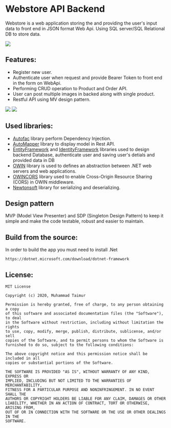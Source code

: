 
# Webstore API Backend

Webstore is a web application storing the and providing the user's input data to front end in JSON format Web Api. Using SQL server/SQL Relational DB to store data.

<img src="https://miro.medium.com/max/1200/1*LJsJxHgRQeuGvBgTacBWag.png"> 

## Features:
* Register new user.
* Authenticate user when request and provide Bearer Token to front end in the form on WebApi.
* Performing CRUD operation to Product and Order API. 
* User can post multiple images in backed along with single product.
* Restful API using MV design pattern. 

<img src="https://user-images.githubusercontent.com/27746978/90336630-00a40a00-dfd5-11ea-80af-26a7a4eaa524.png"> 
<img src="https://user-images.githubusercontent.com/27746978/90336740-b8391c00-dfd5-11ea-8135-83db2d3a5d1a.png">


## Used libraries:
* [Autofac](https://autofac.org/) library perform Dependency Injection.
* [AutoMapper](https://automapper.org/) library to display model in Rest API.
* [EntityFramework](https://docs.microsoft.com/en-us/ef/) and [IdentityFramework](https://docs.microsoft.com/en-us/aspnet/core/security/authentication/identity) libraries used to design backend Database, authenticate user and saving user's detials and provided data in DB
* [OWIN](https://docs.microsoft.com/en-us/aspnet/web-api/overview/hosting-aspnet-web-api/use-owin-to-self-host-web-api) library is used to defines an abstraction between .NET web servers and web applications.
* [OWINCORS](https://www.nuget.org/packages/Microsoft.Owin.Cors/) library used to enable Cross-Origin Resource Sharing (CORS) in OWIN middleware.
* [Newtonsoft](https://www.newtonsoft.com/json) library for serializing and deserializing.

## Design pattern
MVP (Model View Presenter) and SDP (Singleton Design Pattern) to keep it simple and make the code testable, robust and easier to maintain.

## Build from the source:

In order to build the app you must need to install .Net 

```
https://dotnet.microsoft.com/download/dotnet-framework
```

## License:
```
MIT License

Copyright (c) 2020, Muhammad Taimur

Permission is hereby granted, free of charge, to any person obtaining a copy
of this software and associated documentation files (the "Software"), to deal
in the Software without restriction, including without limitation the rights
to use, copy, modify, merge, publish, distribute, sublicense, and/or sell
copies of the Software, and to permit persons to whom the Software is
furnished to do so, subject to the following conditions:

The above copyright notice and this permission notice shall be included in all
copies or substantial portions of the Software.

THE SOFTWARE IS PROVIDED "AS IS", WITHOUT WARRANTY OF ANY KIND, EXPRESS OR
IMPLIED, INCLUDING BUT NOT LIMITED TO THE WARRANTIES OF MERCHANTABILITY,
FITNESS FOR A PARTICULAR PURPOSE AND NONINFRINGEMENT. IN NO EVENT SHALL THE
AUTHORS OR COPYRIGHT HOLDERS BE LIABLE FOR ANY CLAIM, DAMAGES OR OTHER
LIABILITY, WHETHER IN AN ACTION OF CONTRACT, TORT OR OTHERWISE, ARISING FROM,
OUT OF OR IN CONNECTION WITH THE SOFTWARE OR THE USE OR OTHER DEALINGS IN THE
SOFTWARE.
```

